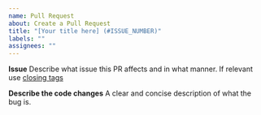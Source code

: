 ```yaml
---
name: Pull Request
about: Create a Pull Request
title: "[Your title here] (#ISSUE_NUMBER)"
labels: ""
assignees: ""
---
```


**Issue**
Describe what issue this PR affects and in what manner. If relevant use [closing tags](https://docs.github.com/en/free-pro-team@latest/github/managing-your-work-on-github/linking-a-pull-request-to-an-issue#linking-a-pull-request-to-an-issue-using-a-keyword)

**Describe the code changes**
A clear and concise description of what the bug is.
